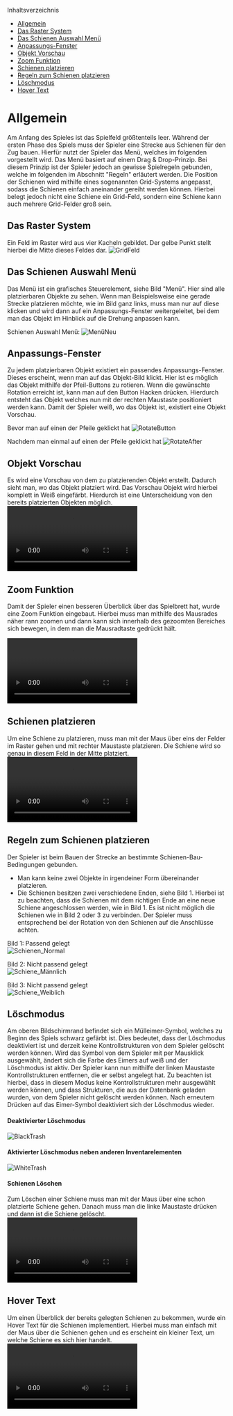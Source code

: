 Inhaltsverzeichnis 
- [Allgemein](#allgemein)
- [Das Raster System](#das-raster-system)
- [Das Schienen Auswahl Menü](#das-schienen-auswahl-menü)
- [Anpassungs-Fenster](#anpassungs-fenster)
- [Objekt Vorschau](#objekt-vorschau)
- [Zoom Funktion](#zoom-funktion)
- [Schienen platzieren](#schienen-platzieren)
- [Regeln zum Schienen platzieren](#regeln-zum-schienen-platzieren)
- [Löschmodus](#löschmodus)
- [Hover Text](#hover-text)

# Allgemein
Am Anfang des Spieles ist das Spielfeld größtenteils leer. Während der ersten Phase des Spiels muss der Spieler eine Strecke aus Schienen für den Zug bauen. Hierfür nutzt der Spieler das Menü, welches im folgenden vorgestellt wird. Das Menü basiert auf einem Drag & Drop-Prinzip. Bei diesem Prinzip ist der Spieler jedoch an gewisse Spielregeln gebunden, welche im folgenden im Abschnitt "Regeln" erläutert werden. Die Position der Schienen wird mithilfe eines sogenannten Grid-Systems angepasst, sodass die Schienen einfach aneinander gereiht werden können. Hierbei belegt jedoch nicht eine Schiene ein Grid-Feld, sondern eine Schiene kann auch mehrere Grid-Felder groß sein. 

## Das Raster System
Ein Feld im Raster wird aus vier Kacheln gebildet. Der gelbe Punkt stellt hierbei die Mitte dieses Feldes dar. 
![GridFeld](uploads/fcaee4dd3dbb14047adc743ecc48905b/GridFeld.png)

## Das Schienen Auswahl Menü 
Das Menü ist ein grafisches Steuerelement, siehe Bild "Menü". Hier sind alle platzierbaren Objekte zu sehen. Wenn man Beispielsweise eine gerade Strecke platzieren möchte, wie im Bild ganz links, muss man nur auf diese klicken und wird dann auf ein Anpassungs-Fenster weitergeleitet, bei dem man das Objekt im Hinblick auf die Drehung anpassen kann.

Schienen Auswahl Menü:
![MenüNeu](uploads/7ea8e871715ef4ca746140788cebc08c/MenüNeu.png)

## Anpassungs-Fenster
Zu jedem platzierbaren Objekt existiert ein passendes Anpassungs-Fenster. Dieses erscheint, wenn man auf das Objekt-Bild klickt. Hier ist es möglich das Objekt mithilfe der Pfeil-Buttons zu rotieren. Wenn die gewünschte Rotation erreicht ist, kann man auf den Button Hacken drücken. Hierdurch entsteht das Objekt welches nun mit der rechten Maustaste positioniert werden kann. Damit der Spieler weiß, wo das Objekt ist, existiert eine Objekt Vorschau.

Bevor man auf einen der Pfeile geklickt hat
![RotateButton](uploads/b8073c4fad4cda141d59f28b64606c2f/RotateButton.png)

Nachdem man einmal auf einen der Pfeile geklickt hat
![RotateAfter](uploads/4afa42b86514d329923c0ba5851dff73/RotateAfter.png)

## Objekt Vorschau 
Es wird eine Vorschau von dem zu platzierenden Objekt erstellt. Dadurch sieht man, wo das Objekt platziert wird. Das Vorschau Objekt wird hierbei komplett in Weiß eingefärbt. Hierdurch ist eine Unterscheidung von den bereits platzierten Objekten möglich.
![Vorschau](uploads/79eca7403b6d770846857d494f42f9dc/Vorschau.mp4)

## Zoom Funktion
Damit der Spieler einen besseren Überblick über das Spielbrett hat, wurde eine Zoom Funktion eingebaut. Hierbei muss man  mithilfe des Mausrades näher rann zoomen und dann kann sich innerhalb des gezoomten Bereiches sich bewegen, in dem man die Mausradtaste gedrückt hält.

![Zoomen](uploads/31e19340837a3084cc72d35bb73c3854/Zoomen_Trim__2_.mp4)

## Schienen platzieren
Um eine Schiene zu platzieren, muss man mit der Maus über eins der Felder im Raster gehen und mit rechter Maustaste platzieren. Die Schiene wird so genau in diesem Feld in der Mitte platziert.
![PlatzierenNeu](uploads/81cc1639812181d835ace646ae102d50/PlatzierenNeu.mp4)

## Regeln zum Schienen platzieren
Der Spieler ist beim Bauen der Strecke an bestimmte Schienen-Bau-Bedingungen gebunden. 
- Man kann keine zwei Objekte in irgendeiner Form übereinander platzieren.
- Die Schienen besitzen zwei verschiedene Enden, siehe Bild 1. Hierbei ist zu beachten, dass die Schienen mit dem richtigen Ende an eine neue Schiene angeschlossen werden, wie in Bild 1. Es ist nicht möglich die Schienen wie in Bild 2 oder 3 zu verbinden. Der Spieler muss entsprechend bei der Rotation von den Schienen auf die Anschlüsse achten.

Bild 1: Passend gelegt   
![Schienen_Normal](uploads/046742acbf3eac0e74e92b436553c7d7/Schienen_Normal.png)

Bild 2: Nicht passend gelegt   
![Schiene_Männlich](uploads/3c1be0e44b83a976f21db9db2e7102e1/Schiene_Männlich.png)

Bild 3: Nicht passend gelegt    
![Schiene_Weiblich](uploads/25cdd4f0e0d195065b2b164a3e6636ee/Schiene_Weiblich.png)

## Löschmodus
Am oberen Bildschirmrand befindet sich ein Mülleimer-Symbol, welches zu Beginn des Spiels schwarz gefärbt ist. Dies bedeutet, dass der Löschmodus deaktiviert ist und derzeit keine Kontrollstrukturen von dem Spieler gelöscht werden können. Wird das Symbol von dem Spieler mit per Mausklick ausgewählt, ändert sich die Farbe des Eimers auf weiß und der Löschmodus ist aktiv. Der Spieler kann nun mithilfe der linken Maustaste Kontrollstrukturen entfernen, die er selbst angelegt hat. Zu beachten ist hierbei, dass in diesem Modus keine Kontrollstrukturen mehr ausgewählt werden können, und dass Strukturen, die aus der Datenbank geladen wurden, von dem Spieler nicht gelöscht werden können. Nach erneutem Drücken auf das Eimer-Symbol deaktiviert sich der Löschmodus wieder.

#### Deaktivierter Löschmodus

![BlackTrash](uploads/5997aab04c70c48bc8d1dee1039a9ac6/BlackTrash.png)

#### Aktivierter Löschmodus neben anderen Inventarelementen

![WhiteTrash](uploads/05d81584cc43a1e931ce41c849b7652e/WhiteTrash.png)

#### Schienen Löschen
Zum Löschen einer Schiene muss man mit der Maus über eine schon platzierte Schiene gehen. Danach muss man die linke Maustaste drücken und dann ist die Schiene gelöscht.
![LöschenNeun](uploads/71a4fc40b674907f6ed38d3216b5171e/LöschenNeun.mp4)

## Hover Text
Um einen Überblick der bereits gelegten Schienen zu bekommen, wurde ein Hover Text für die Schienen implementiert. Hierbei muss man einfach mit der Maus über die Schienen gehen und es erscheint ein kleiner Text, um welche Schiene es sich hier handelt. 
![2021-03-13_17-08-59_Trim](uploads/e1eed0bcde0d180dfd7710fe81bb58a5/2021-03-13_17-08-59_Trim.mp4)


